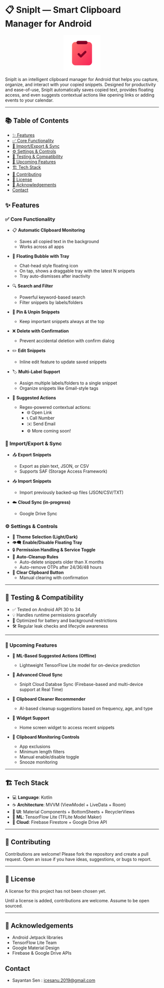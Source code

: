# 📋 SnipIt — Smart Clipboard Manager for Android

<p align="center">
  <img src="app/src/main/ic_launcher-playstore.png" alt="SnipIt Logo" width="120"/>
</p>

SnipIt is an intelligent clipboard manager for Android that helps you capture, organize, and interact with your copied snippets. Designed for productivity and ease-of-use, SnipIt automatically saves copied text, provides floating access, and even suggests contextual actions like opening links or adding events to your calendar.

---

## 📚 Table of Contents

- [✨ Features](#-features)
- [✅ Core Functionality](#-core-functionality)
- [📁 Import/Export & Sync](#importexport--sync)
- [⚙️ Settings & Controls](#️-settings--controls)
- [🧪 Testing & Compatibility](#-testing--compatibility)
- [🧭 Upcoming Features](#-upcoming-features)
- [🏗️ Tech Stack](#️-tech-stack)
- [🚧 Contributing](#-contributing)
- [📃 License](#-license)
- [🙌 Acknowledgements](#-acknowledgements)
- [Contact](#-contact)

## ✨ Features

### ✅ Core Functionality
- 📋 **Automatic Clipboard Monitoring**
  - Saves all copied text in the background
  - Works across all apps

- 💬 **Floating Bubble with Tray**
  - Chat-head style floating icon
  - On tap, shows a draggable tray with the latest N snippets
  - Tray auto-dismisses after inactivity

- 🔍 **Search and Filter**
  - Powerful keyword-based search
  - Filter snippets by labels/folders

- 📌 **Pin & Unpin Snippets**
  - Keep important snippets always at the top

- ❌ **Delete with Confirmation**
  - Prevent accidental deletion with confirm dialog

- ✏️ **Edit Snippets**
  - Inline edit feature to update saved snippets

- 🏷️ **Multi-Label Support**
  - Assign multiple labels/folders to a single snippet
  - Organize snippets like Gmail-style tags

- 🧠 **Suggested Actions**
  - Regex-powered contextual actions:
    - 🌐 Open Link
    - 📞 Call Number
    - ✉️ Send Email
    - ⚙️ More coming soon!

### 📁 Import/Export & Sync
- 📤 **Export Snippets**
  - Export as plain text, JSON, or CSV
  - Supports SAF (Storage Access Framework)

- 📥 **Import Snippets**
  - Import previously backed-up files (JSON/CSV/TXT)

- ☁️ **Cloud Sync (in-progress)**
  - Google Drive Sync

### ⚙️ Settings & Controls
- 🎨 **Theme Selection (Light/Dark)**
- 👁️‍🗨️ **Enable/Disable Floating Tray**
- 🔒 **Permission Handling & Service Toggle**
- 🧹 **Auto-Cleanup Rules**
  - Auto-delete snippets older than X months
  - Auto-remove OTPs after 24/36/48 hours
- 🧹 **Clear Clipboard Button**
  - Manual clearing with confirmation

---

## 🧪 Testing & Compatibility

- ✅ Tested on Android API 30 to 34
- 💡 Handles runtime permissions gracefully
- 🔋 Optimized for battery and background restrictions
- 🛠️ Regular leak checks and lifecycle awareness

---

### 🔮 Upcoming Features

- 🤖 **ML-Based Suggested Actions (Offline)**
  - Lightweight TensorFlow Lite model for on-device prediction

- 🔄 **Advanced Cloud Sync**
  - SnipIt Cloud Databse Sync (Firebase-based and multi-device support at Real Time)

- 🔐 **Clipboard Cleaner Recommender**
  - AI-based cleanup suggestions based on frequency, age, and type

- 🧰 **Widget Support**
  - Home screen widget to access recent snippets

- 🛑 **Clipboard Monitoring Controls**
  - App exclusions
  - Minimum length filters
  - Manual enable/disable toggle
  - Snooze monitoring

---

## 🏗️ Tech Stack

- 💻 **Language**: Kotlin
- ☕ **Architecture**: MVVM (ViewModel + LiveData + Room)
- 🔲 **UI**: Material Components + BottomSheets + RecyclerViews
- 🧠 **ML**: TensorFlow Lite (TFLite Model Maker)
- 🔗 **Cloud**: Firebase Firestore + Google Drive API

---

## 🚧 Contributing

Contributions are welcome! Please fork the repository and create a pull request. Open an issue if you have ideas, suggestions, or bugs to report.

---

## 📃 License

A license for this project has not been chosen yet.

Until a license is added, contributions are welcome. Assume to be open sourced.

---

## 🙌 Acknowledgements

- Android Jetpack libraries
- TensorFlow Lite Team
- Google Material Design
- Firebase & Google Drive APIs

## Contact

- Sayantan Sen : icesanu.2019@gmail.com
